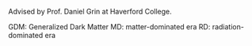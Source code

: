 Advised by Prof. Daniel Grin at Haverford College.

GDM: Generalized Dark Matter
MD: matter-dominated era
RD: radiation-dominated era
